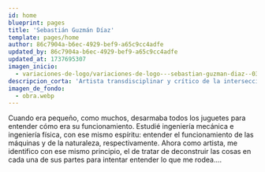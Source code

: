 ```yaml
---
id: home
blueprint: pages
title: 'Sebastián Guzmán Díaz'
template: pages/home
author: 86c7904a-b6ec-4929-bef9-a65c9cc4adfe
updated_by: 86c7904a-b6ec-4929-bef9-a65c9cc4adfe
updated_at: 1737695307
imagen_inicio:
  - variaciones-de-logo/variaciones-de-logo---sebastian-guzman-diaz--03.webp
descripcion_corta: 'Artista transdisciplinar y crítico de la intersección entre naturaleza y tecnología'
imagen_de_fondo:
  - obra.webp
---
```

Cuando era pequeño, como muchos, desarmaba todos los juguetes para entender cómo era su funcionamiento. Estudié ingeniería mecánica e ingeniería física, con ese mismo espíritu: entender el funcionamiento de las máquinas y de la naturaleza, respectivamente. Ahora como artista, me identifico con ese mismo principio, el de tratar de deconstruir las cosas en cada una de sus partes para intentar entender lo que me rodea....